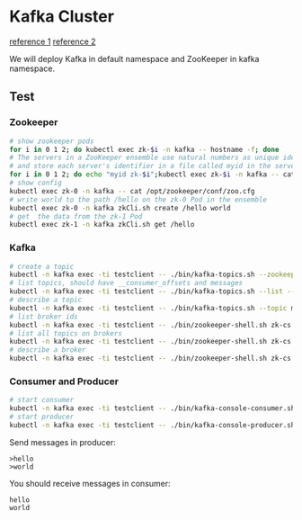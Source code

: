 # Kafka Cluster
[reference 1](https://kow3ns.github.io/kubernetes-zookeeper/manifests/)
[reference 2](https://kubernetes.io/blog/2017/09/kubernetes-statefulsets-daemonsets/)

We will deploy Kafka in default namespace and ZooKeeper in kafka namespace.
## Test
### Zookeeper
```bash
# show zookeeper pods
for i in 0 1 2; do kubectl exec zk-$i -n kafka -- hostname -f; done
# The servers in a ZooKeeper ensemble use natural numbers as unique identifiers
# and store each server's identifier in a file called myid in the server's data directory
for i in 0 1 2; do echo "myid zk-$i";kubectl exec zk-$i -n kafka -- cat /var/lib/zookeeper/data/myid; done
# show config
kubectl exec zk-0 -n kafka -- cat /opt/zookeeper/conf/zoo.cfg
# write world to the path /hello on the zk-0 Pod in the ensemble
kubectl exec zk-0 -n kafka zkCli.sh create /hello world
# get  the data from the zk-1 Pod
kubectl exec zk-1 -n kafka zkCli.sh get /hello
```
### Kafka
```bash
# create a topic
kubectl -n kafka exec -ti testclient -- ./bin/kafka-topics.sh --zookeeper zk-cs.kafka.svc.cluster.local:2181 --topic messages --create --partitions 1 --replication-factor 3
# list topics, should have __consumer_offsets and messages
kubectl -n kafka exec -ti testclient -- ./bin/kafka-topics.sh --list --zookeeper zk-cs.kafka.svc.cluster.local:2181
# describe a topic
kubectl -n kafka exec -ti testclient -- ./bin/kafka-topics.sh --topic messages --describe  --zookeeper zk-cs.kafka.svc.cluster.local:2181
# list broker ids
kubectl -n kafka exec -ti testclient -- ./bin/zookeeper-shell.sh zk-cs.kafka.svc.cluster.local:2181 ls /brokers/ids
# list all topics on brokers
kubectl -n kafka exec -ti testclient -- ./bin/zookeeper-shell.sh zk-cs.kafka.svc.cluster.local:2181 ls /brokers/topics
# describe a broker
kubectl -n kafka exec -ti testclient -- ./bin/zookeeper-shell.sh zk-cs.kafka.svc.cluster.local:2181 get /brokers/ids/2
```
### Consumer and Producer
```bash
# start consumer
kubectl -n kafka exec -ti testclient -- ./bin/kafka-console-consumer.sh --bootstrap-server kafka-0.kafka-hs.default.svc.cluster.local:9093 --topic messages --from-beginning
# start producer
kubectl -n kafka exec -ti testclient -- ./bin/kafka-console-producer.sh --broker-list kafka-0.kafka-hs.default.svc.cluster.local:9093,kafka-1.kafka-hs.default.svc.cluster.local:9093,kafka-2.kafka-hs.default.svc.cluster.local:9093 --topic messages
```
Send messages in producer:
```
>hello
>world
```
You should receive messages in consumer:
```
hello
world
```